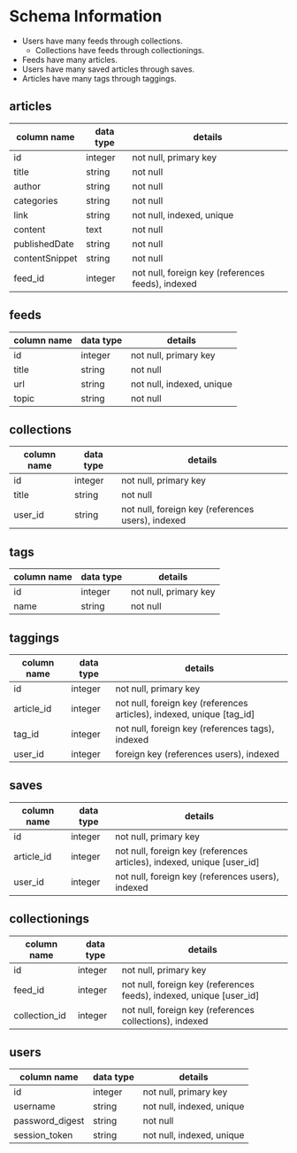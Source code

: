 # Schema Information
- Users have many feeds through collections.
  - Collections have feeds through collectionings.
- Feeds have many articles.
- Users have many saved articles through saves.
- Articles have many tags through taggings.

## articles
column name | data type | details
------------|-----------|-----------------------
id          | integer   | not null, primary key
title       | string    | not null
author      | string    | not null
categories  | string    | not null
link        | string    | not null, indexed, unique
content     | text      | not null
publishedDate        | string    | not null
contentSnippet     | string    | not null
feed_id     | integer   | not null, foreign key (references feeds), indexed

## feeds
column name | data type | details
------------|-----------|-----------------------
id          | integer   | not null, primary key
title       | string    | not null
url         | string    | not null, indexed, unique
topic       | string    | not null

## collections
column name | data type | details
------------|-----------|-----------------------
id          | integer   | not null, primary key
title       | string    | not null
user_id     | string    | not null, foreign key (references users), indexed

## tags
column name | data type | details
------------|-----------|-----------------------
id          | integer   | not null, primary key
name        | string    | not null

## taggings
column name | data type | details
------------|-----------|-----------------------
id          | integer   | not null, primary key
article_id  | integer   | not null, foreign key (references articles), indexed, unique [tag_id]
tag_id      | integer   | not null, foreign key (references tags), indexed
user_id     | integer   | foreign key (references users), indexed

## saves
column name | data type | details
------------|-----------|-----------------------
id          | integer   | not null, primary key
article_id  | integer   | not null, foreign key (references articles), indexed, unique [user_id]
user_id     | integer   | not null, foreign key (references users), indexed

## collectionings
column name   | data type | details
--------------|-----------|-----------------------
id            | integer   | not null, primary key
feed_id       | integer   | not null, foreign key (references feeds), indexed, unique [user_id]
collection_id | integer   | not null, foreign key (references collections), indexed

## users
column name     | data type | details
----------------|-----------|-----------------------
id              | integer   | not null, primary key
username        | string    | not null, indexed, unique
password_digest | string    | not null
session_token   | string    | not null, indexed, unique
